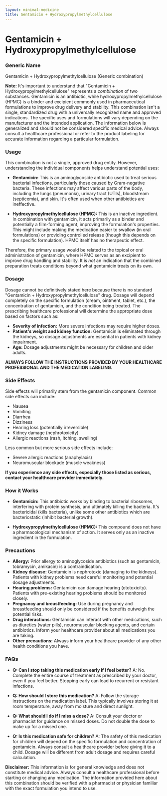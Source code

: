 ```yaml
---
layout: minimal-medicine
title: Gentamicin + Hydroxypropylmethylcellulose
---
```


# Gentamicin + Hydroxypropylmethylcellulose
### Generic Name
Gentamicin + Hydroxypropylmethylcellulose (Generic combination)


**Note:**  It's important to understand that "Gentamicin + Hydroxypropylmethylcellulose" represents a *combination* of two substances. Gentamicin is an antibiotic, while hydroxypropylmethylcellulose (HPMC) is a binder and excipient commonly used in pharmaceutical formulations to improve drug delivery and stability.  This combination isn't a single, standardized drug with a universally recognized name and approved indications.  The specific uses and formulations will vary depending on the manufacturer and the intended application.  The information below is generalized and should not be considered specific medical advice.  Always consult a healthcare professional or refer to the product labeling for accurate information regarding a particular formulation.


### Usage

This combination is not a single, approved drug entity.  However, understanding the individual components helps understand potential uses:

* **Gentamicin:** This is an aminoglycoside antibiotic used to treat serious bacterial infections, particularly those caused by Gram-negative bacteria.  These infections may affect various parts of the body, including the lungs (pneumonia), urinary tract (UTIs), bloodstream (septicemia), and skin.  It's often used when other antibiotics are ineffective.

* **Hydroxypropylmethylcellulose (HPMC):**  This is an inactive ingredient. In combination with gentamicin, it acts primarily as a binder and potentially a film-forming agent, improving the formulation's properties.  This might include making the medication easier to swallow (in oral formulations) or providing controlled release (though this depends on the specific formulation). HPMC itself has no therapeutic effect.


Therefore, the primary usage would be related to the topical or oral administration of gentamicin, where HPMC serves as an excipient to improve drug handling and stability.  It is *not* an indication that the combined preparation treats conditions beyond what gentamicin treats on its own.

### Dosage

Dosage cannot be definitively stated here because there is no standard "Gentamicin + Hydroxypropylmethylcellulose" drug.  Dosage will depend completely on the specific formulation (cream, ointment, tablet, etc.), the concentration of gentamicin, and the condition being treated.  The prescribing healthcare professional will determine the appropriate dose based on factors such as:

* **Severity of infection:** More severe infections may require higher doses.
* **Patient's weight and kidney function:** Gentamicin is eliminated through the kidneys, so dosage adjustments are essential in patients with kidney impairment.
* **Age:**  Dosage adjustments might be necessary for children and older adults.


**ALWAYS FOLLOW THE INSTRUCTIONS PROVIDED BY YOUR HEALTHCARE PROFESSIONAL AND THE MEDICATION LABELING.**

### Side Effects

Side effects will primarily stem from the gentamicin component. Common side effects can include:

* Nausea
* Vomiting
* Diarrhea
* Dizziness
* Hearing loss (potentially irreversible)
* Kidney damage (nephrotoxicity)
* Allergic reactions (rash, itching, swelling)


Less common but more serious side effects include:

* Severe allergic reactions (anaphylaxis)
* Neuromuscular blockade (muscle weakness)


**If you experience any side effects, especially those listed as serious, contact your healthcare provider immediately.**

### How it Works

* **Gentamicin:** This antibiotic works by binding to bacterial ribosomes, interfering with protein synthesis, and ultimately killing the bacteria.  It's bactericidal (kills bacteria), unlike some other antibiotics which are bacteriostatic (inhibit bacterial growth).

* **Hydroxypropylmethylcellulose (HPMC):** This compound does not have a pharmacological mechanism of action. It serves only as an inactive ingredient in the formulation.


### Precautions

* **Allergy:**  Prior allergy to aminoglycoside antibiotics (such as gentamicin, tobramycin, amikacin) is a contraindication.
* **Kidney disease:** Gentamicin is nephrotoxic (damaging to the kidneys).  Patients with kidney problems need careful monitoring and potential dosage adjustments.
* **Hearing problems:** Gentamicin can damage hearing (ototoxicity). Patients with pre-existing hearing problems should be monitored closely.
* **Pregnancy and breastfeeding:**  Use during pregnancy and breastfeeding should only be considered if the benefits outweigh the potential risks.
* **Drug interactions:** Gentamicin can interact with other medications, such as diuretics (water pills), neuromuscular blocking agents, and certain antibiotics.  Inform your healthcare provider about all medications you are taking.
* **Other precautions:** Always inform your healthcare provider of any other health conditions you have.


### FAQs

* **Q: Can I stop taking this medication early if I feel better?** A: No.  Complete the entire course of treatment as prescribed by your doctor, even if you feel better. Stopping early can lead to recurrent or resistant infections.

* **Q: How should I store this medication?** A: Follow the storage instructions on the medication label. This typically involves storing it at room temperature, away from moisture and direct sunlight.

* **Q: What should I do if I miss a dose?** A:  Consult your doctor or pharmacist for guidance on missed doses.  Do not double the dose to make up for a missed one.

* **Q: Is this medication safe for children?** A:  The safety of this medication for children will depend on the specific formulation and concentration of gentamicin.  Always consult a healthcare provider before giving it to a child.  Dosage will be different from adult dosage and requires careful calculation.


**Disclaimer:** This information is for general knowledge and does not constitute medical advice.  Always consult a healthcare professional before starting or changing any medication.  The information provided here about this combination should be verified with a pharmacist or physician familiar with the exact formulation you intend to use.

